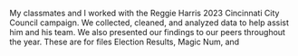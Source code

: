 My classmates and I worked with the Reggie Harris 2023 Cincinnati City Council campaign. We collected, cleaned, and analyzed data to help assist him and his team. We also presented our findings to our peers throughout the year. These are for files Election Results, Magic Num, and 
